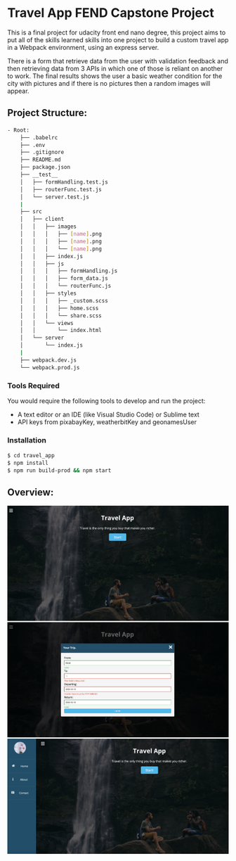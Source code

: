 # Travel App FEND Capstone Project

This is a final project for udacity front end nano degree, this project aims to put all of the skills learned skills into one project to build a custom travel app in a Webpack environment, using an express server.

There is a form that retrieve data from the user with validation feedback and then retrieving data from 3 APIs in which one of those is reliant on another to work. The final results shows the user a basic weather condition for the city with pictures  and if there is no pictures then a random images will appear. 

## Project Structure:

```sh
- Root:
	├── .babelrc
	├── .env
	├── .gitignore
	├── README.md
	├── package.json
	├── __test__
	│   ├── formHandling.test.js
	│   ├── routerFunc.test.js
	│   └── server.test.js
	|
	├── src
	│   ├── client
	│   │   ├── images
	│   │   │   ├── [name].png
	│   │   │   ├── [name].png
	│   │   │   └── [name].png
	│   │   ├── index.js
	│   │   ├── js
	│   │   │   ├── formHandling.js
	│   │   │   ├── form_data.js
	│   │   │   └── routerFunc.js
	│   │   ├── styles
	│   │   │   ├── _custom.scss
	│   │   │   ├── home.scss
	│   │   │   └── share.scss
	│   │   └── views
	│   │       └── index.html
	│   └── server
	│       └── index.js
	|
	├── webpack.dev.js
	└── webpack.prod.js

```

### Tools Required

You would require the following tools to develop and run the project:

- A text editor or an IDE (like Visual Studio Code) or Sublime text
- API keys from pixabayKey, weatherbitKey and geonamesUser

### Installation

```sh
$ cd travel_app
$ npm install
$ npm run build-prod && npm start
```

## Overview:

![homePage](pic/homePage.png)
![homePage](pic/form.png)
![homePage](pic/navbar.png)
